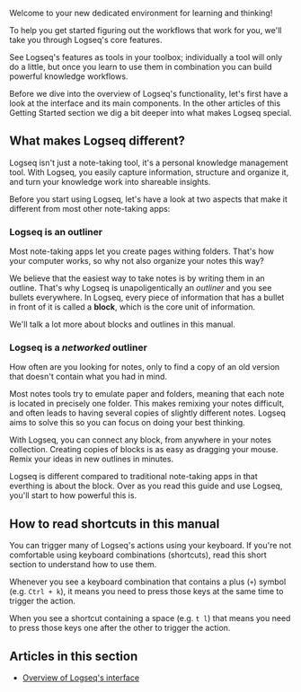 Welcome to your new dedicated environment for learning and thinking!

To help you get started figuring out the workflows that work for you, we'll take you through Logseq's core features.

See Logseq's features as tools in your toolbox; individually a tool will only do a little, but once you learn to use them in combination you can build powerful knowledge workflows.

Before we dive into the overview of Logseq's functionality, let's first have a look at the interface and its main components. In the other articles of this Getting Started section we dig a bit deeper into what makes Logseq special.

## What makes Logseq different?
Logseq isn't just a note-taking tool, it's a personal knowledge management tool. With Logseq, you easily capture information, structure and organize it, and turn your knowledge work into shareable insights.

Before you start using Logseq, let's have a look at two aspects that make it different from most other note-taking apps:

### Logseq is an outliner

Most note-taking apps let you create pages withing folders. That's how your computer works, so why not also organize your notes this way?

We believe that the easiest way to take notes is by writing them in an outline. That's why Logseq is unapoligentically an *outliner* and you see bullets everywhere. In Logseq, every piece of information that has a bullet in front of it is called a **block**, which is the core unit of information.

We'll talk a lot more about blocks and outlines in this manual.

### Logseq is a _networked_ outliner
How often are you looking for notes, only to find a copy of an old version that doesn't contain what you had in mind.

Most notes tools try to emulate paper and folders, meaning that each note is located in precisely one folder. This makes remixing your notes difficult, and often leads to having several copies of slightly different notes. Logseq aims to solve this so you can focus on doing your best thinking.

With Logseq, you can connect any block, from anywhere in your notes collection. Creating copies of blocks is as easy as dragging your mouse. Remix your ideas in new outlines in minutes.

Logseq is different compared to traditional note-taking apps in that everthing is about the block. Over as you read this guide and use Logseq, you'll start to how powerful this is.

## How to read shortcuts in this manual
You can trigger many of Logseq's actions using your keyboard. If you're not comfortable using keyboard combinations (shortcuts), read this short section to understand how to use them.

Whenever you see a keyboard combination that contains a plus (`+`) symbol (e.g. `Ctrl + k`), it means you need to press those keys at the same time to trigger the action.

When you see a shortcut containing a space (e.g. `t l`) that means you need to press those keys one after the other to trigger the action.

## Articles in this section

- [Overview of Logseq's interface](1.2.overview-of-logseqs-interface)